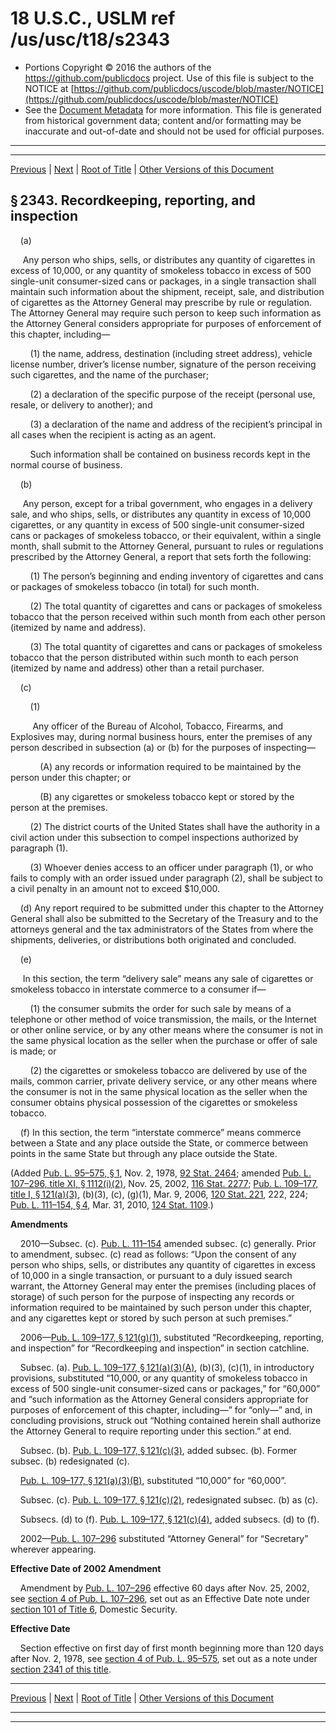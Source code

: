 ---
---

# 18 U.S.C., USLM ref /us/usc/t18/s2343

* Portions Copyright © 2016 the authors of the https://github.com/publicdocs project.
  Use of this file is subject to the NOTICE at [https://github.com/publicdocs/uscode/blob/master/NOTICE](https://github.com/publicdocs/uscode/blob/master/NOTICE)
* See the [Document Metadata](././../../../../..//README.md) for more information.
  This file is generated from historical government data; content and/or formatting may be inaccurate and out-of-date and should not be used for official purposes.

----------
----------

[Previous](./../../../../..//us/usc/t18/ptI/ch114/m__us_usc_t18_s2342.md) | [Next](./../../../../..//us/usc/t18/ptI/ch114/m__us_usc_t18_s2344.md) | [Root of Title](./../../../../../) | [Other Versions of this Document](https://publicdocs.github.io/go/links?ns=uslm&ref=%2Fus%2Fusc%2Ft18%2Fs2343)

## § 2343. Recordkeeping, reporting, and inspection

    (a)

     Any person who ships, sells, or distributes any quantity of cigarettes in excess of 10,000, or any quantity of smokeless tobacco in excess of 500 single-unit consumer-sized cans or packages, in a single transaction shall maintain such information about the shipment, receipt, sale, and distribution of cigarettes as the Attorney General may prescribe by rule or regulation. The Attorney General may require such person to keep such information as the Attorney General considers appropriate for purposes of enforcement of this chapter, including—

        (1) the name, address, destination (including street address), vehicle license number, driver’s license number, signature of the person receiving such cigarettes, and the name of the purchaser;

        (2) a declaration of the specific purpose of the receipt (personal use, resale, or delivery to another); and

        (3) a declaration of the name and address of the recipient’s principal in all cases when the recipient is acting as an agent.

        Such information shall be contained on business records kept in the normal course of business.

    (b)

     Any person, except for a tribal government, who engages in a delivery sale, and who ships, sells, or distributes any quantity in excess of 10,000 cigarettes, or any quantity in excess of 500 single-unit consumer-sized cans or packages of smokeless tobacco, or their equivalent, within a single month, shall submit to the Attorney General, pursuant to rules or regulations prescribed by the Attorney General, a report that sets forth the following:

        (1) The person’s beginning and ending inventory of cigarettes and cans or packages of smokeless tobacco (in total) for such month.

        (2) The total quantity of cigarettes and cans or packages of smokeless tobacco that the person received within such month from each other person (itemized by name and address).

        (3) The total quantity of cigarettes and cans or packages of smokeless tobacco that the person distributed within such month to each person (itemized by name and address) other than a retail purchaser.

    (c)

        (1)

         Any officer of the Bureau of Alcohol, Tobacco, Firearms, and Explosives may, during normal business hours, enter the premises of any person described in subsection (a) or (b) for the purposes of inspecting—

            (A) any records or information required to be maintained by the person under this chapter; or

            (B) any cigarettes or smokeless tobacco kept or stored by the person at the premises.

        (2) The district courts of the United States shall have the authority in a civil action under this subsection to compel inspections authorized by paragraph (1).

        (3) Whoever denies access to an officer under paragraph (1), or who fails to comply with an order issued under paragraph (2), shall be subject to a civil penalty in an amount not to exceed $10,000.

    (d) Any report required to be submitted under this chapter to the Attorney General shall also be submitted to the Secretary of the Treasury and to the attorneys general and the tax administrators of the States from where the shipments, deliveries, or distributions both originated and concluded.

    (e)

     In this section, the term “delivery sale” means any sale of cigarettes or smokeless tobacco in interstate commerce to a consumer if—

        (1) the consumer submits the order for such sale by means of a telephone or other method of voice transmission, the mails, or the Internet or other online service, or by any other means where the consumer is not in the same physical location as the seller when the purchase or offer of sale is made; or

        (2) the cigarettes or smokeless tobacco are delivered by use of the mails, common carrier, private delivery service, or any other means where the consumer is not in the same physical location as the seller when the consumer obtains physical possession of the cigarettes or smokeless tobacco.

    (f) In this section, the term “interstate commerce” means commerce between a State and any place outside the State, or commerce between points in the same State but through any place outside the State.

(Added [Pub. L. 95–575, § 1][/us/pl/95/575/s1], Nov. 2, 1978, [92 Stat. 2464][/us/stat/92/2464]; amended [Pub. L. 107–296, title XI, § 1112(i)(2)][/us/pl/107/296/s1112/i/2], Nov. 25, 2002, [116 Stat. 2277][/us/stat/116/2277]; [Pub. L. 109–177, title I, § 121(a)(3)][/us/pl/109/177/s121/a/3], (b)(3), (c), (g)(1), Mar. 9, 2006, [120 Stat. 221][/us/stat/120/221], 222, 224; [Pub. L. 111–154, § 4][/us/pl/111/154/s4], Mar. 31, 2010, [124 Stat. 1109][/us/stat/124/1109].)

 __Amendments__ 

    2010—Subsec. (c). [Pub. L. 111–154][/us/pl/111/154] amended subsec. (c) generally. Prior to amendment, subsec. (c) read as follows: “Upon the consent of any person who ships, sells, or distributes any quantity of cigarettes in excess of 10,000 in a single transaction, or pursuant to a duly issued search warrant, the Attorney General may enter the premises (including places of storage) of such person for the purpose of inspecting any records or information required to be maintained by such person under this chapter, and any cigarettes kept or stored by such person at such premises.”

    2006—[Pub. L. 109–177, § 121(g)(1)][/us/pl/109/177/s121/g/1], substituted “Recordkeeping, reporting, and inspection” for “Recordkeeping and inspection” in section catchline.

    Subsec. (a). [Pub. L. 109–177, § 121(a)(3)(A)][/us/pl/109/177/s121/a/3/A], (b)(3), (c)(1), in introductory provisions, substituted “10,000, or any quantity of smokeless tobacco in excess of 500 single-unit consumer-sized cans or packages,” for “60,000” and “such information as the Attorney General considers appropriate for purposes of enforcement of this chapter, including—” for “only—” and, in concluding provisions, struck out “Nothing contained herein shall authorize the Attorney General to require reporting under this section.” at end.

    Subsec. (b). [Pub. L. 109–177, § 121(c)(3)][/us/pl/109/177/s121/c/3], added subsec. (b). Former subsec. (b) redesignated (c).

    [Pub. L. 109–177, § 121(a)(3)(B)][/us/pl/109/177/s121/a/3/B], substituted “10,000” for “60,000”.

    Subsec. (c). [Pub. L. 109–177, § 121(c)(2)][/us/pl/109/177/s121/c/2], redesignated subsec. (b) as (c).

    Subsecs. (d) to (f). [Pub. L. 109–177, § 121(c)(4)][/us/pl/109/177/s121/c/4], added subsecs. (d) to (f).

    2002—[Pub. L. 107–296][/us/pl/107/296] substituted “Attorney General” for “Secretary” wherever appearing.

 __Effective Date of 2002 Amendment__ 

    Amendment by [Pub. L. 107–296][/us/pl/107/296] effective 60 days after Nov. 25, 2002, see [section 4 of Pub. L. 107–296][/us/pl/107/296/s4], set out as an Effective Date note under [section 101 of Title 6][/us/usc/t6/s101], Domestic Security.

 __Effective Date__ 

    Section effective on first day of first month beginning more than 120 days after Nov. 2, 1978, see [section 4 of Pub. L. 95–575][/us/pl/95/575/s4], set out as a note under [section 2341 of this title][/us/usc/t18/s2341].

----------

[Previous](./../../../../..//us/usc/t18/ptI/ch114/m__us_usc_t18_s2342.md) | [Next](./../../../../..//us/usc/t18/ptI/ch114/m__us_usc_t18_s2344.md) | [Root of Title](./../../../../../) | [Other Versions of this Document](https://publicdocs.github.io/go/links?ns=uslm&ref=%2Fus%2Fusc%2Ft18%2Fs2343)

----------
----------

[/us/pl/95/575/s1]: https://publicdocs.github.io/go/links?ns=uslm&ref=%2Fus%2Fpl%2F95%2F575%2Fs1
[/us/stat/92/2464]: https://publicdocs.github.io/go/links?ns=uslm&ref=%2Fus%2Fstat%2F92%2F2464
[/us/pl/107/296/s1112/i/2]: https://publicdocs.github.io/go/links?ns=uslm&ref=%2Fus%2Fpl%2F107%2F296%2Fs1112%2Fi%2F2
[/us/stat/116/2277]: https://publicdocs.github.io/go/links?ns=uslm&ref=%2Fus%2Fstat%2F116%2F2277
[/us/pl/109/177/s121/a/3]: https://publicdocs.github.io/go/links?ns=uslm&ref=%2Fus%2Fpl%2F109%2F177%2Fs121%2Fa%2F3
[/us/stat/120/221]: https://publicdocs.github.io/go/links?ns=uslm&ref=%2Fus%2Fstat%2F120%2F221
[/us/pl/111/154/s4]: https://publicdocs.github.io/go/links?ns=uslm&ref=%2Fus%2Fpl%2F111%2F154%2Fs4
[/us/stat/124/1109]: https://publicdocs.github.io/go/links?ns=uslm&ref=%2Fus%2Fstat%2F124%2F1109
[/us/pl/111/154]: https://publicdocs.github.io/go/links?ns=uslm&ref=%2Fus%2Fpl%2F111%2F154
[/us/pl/109/177/s121/g/1]: https://publicdocs.github.io/go/links?ns=uslm&ref=%2Fus%2Fpl%2F109%2F177%2Fs121%2Fg%2F1
[/us/pl/109/177/s121/a/3/A]: https://publicdocs.github.io/go/links?ns=uslm&ref=%2Fus%2Fpl%2F109%2F177%2Fs121%2Fa%2F3%2FA
[/us/pl/109/177/s121/c/3]: https://publicdocs.github.io/go/links?ns=uslm&ref=%2Fus%2Fpl%2F109%2F177%2Fs121%2Fc%2F3
[/us/pl/109/177/s121/a/3/B]: https://publicdocs.github.io/go/links?ns=uslm&ref=%2Fus%2Fpl%2F109%2F177%2Fs121%2Fa%2F3%2FB
[/us/pl/109/177/s121/c/2]: https://publicdocs.github.io/go/links?ns=uslm&ref=%2Fus%2Fpl%2F109%2F177%2Fs121%2Fc%2F2
[/us/pl/109/177/s121/c/4]: https://publicdocs.github.io/go/links?ns=uslm&ref=%2Fus%2Fpl%2F109%2F177%2Fs121%2Fc%2F4
[/us/pl/107/296]: https://publicdocs.github.io/go/links?ns=uslm&ref=%2Fus%2Fpl%2F107%2F296
[/us/pl/107/296]: https://publicdocs.github.io/go/links?ns=uslm&ref=%2Fus%2Fpl%2F107%2F296
[/us/pl/107/296/s4]: https://publicdocs.github.io/go/links?ns=uslm&ref=%2Fus%2Fpl%2F107%2F296%2Fs4
[/us/usc/t6/s101]: https://publicdocs.github.io/go/links?ns=uslm&ref=%2Fus%2Fusc%2Ft6%2Fs101
[/us/pl/95/575/s4]: https://publicdocs.github.io/go/links?ns=uslm&ref=%2Fus%2Fpl%2F95%2F575%2Fs4
[/us/usc/t18/s2341]: https://publicdocs.github.io/go/links?ns=uslm&ref=%2Fus%2Fusc%2Ft18%2Fs2341


